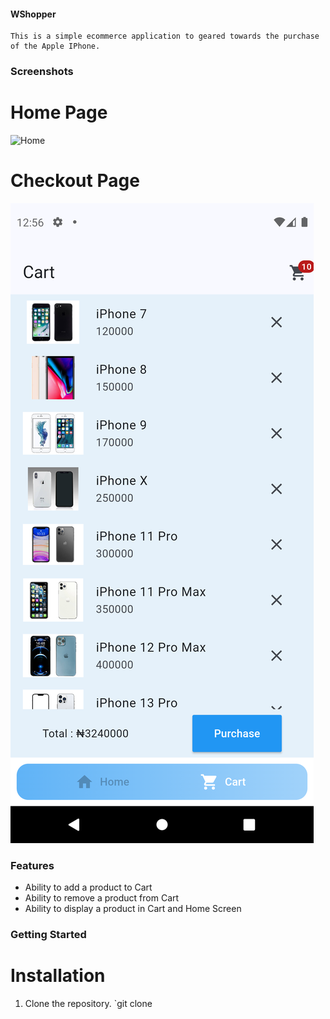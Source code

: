 #### WShopper
    This is a simple ecommerce application to geared towards the purchase of the Apple IPhone.
### Screenshots
# Home Page
![Home](c:\HNG\wshopper\flutter_01.png\flutter_01.png)
# Checkout Page
![c:\HNG\wshopper\flutter_01.png](\flutter_02.png)

### Features
* Ability to add a product to Cart
* Ability to remove a product from Cart
* Ability to display a product in Cart and Home Screen

### Getting Started

# Installation
1. Clone the repository.
   `git clone 
